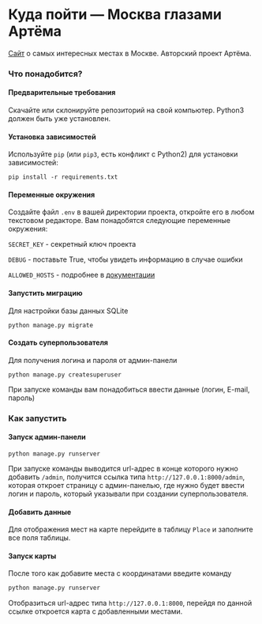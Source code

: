 # Куда пойти — Москва глазами Артёма
[Сайт](https://moscowplaces.pythonanywhere.com/) о самых интересных местах в Москве. Авторский проект Артёма.
### Что понадобится?
#### Предварительные требования
Скачайте или склонируйте репозиторий на свой компьютер.
Python3 должен быть уже установлен.
#### Установка зависимостей
Используйте `pip` (или `pip3`, есть конфликт с Python2) для установки зависимостей:
```
pip install -r requirements.txt
```
#### Переменные окружения
Создайте файл ```.env``` в вашей директории проекта, откройте его в любом текстовом редакторе. Вам понадобятся следующие переменные окружения:

```SECRET_KEY``` - секретный ключ проекта

```DEBUG``` - поставьте True, чтобы увидеть информацию в случае ошибки

```ALLOWED_HOSTS``` - подробнее в [документации](https://docs.djangoproject.com/en/3.1/ref/settings/#allowed-hosts)

#### Запустить миграцию
Для настройки базы данных SQLite
```bush
python manage.py migrate
```
#### Создать суперпользователя
Для получения логина и пароля от админ-панели
```bush
python manage.py createsuperuser
```
При запуске команды вам понадобиться ввести данные (логин, E-mail, пароль)
### Как запустить
#### Запуск админ-панели
```bush
python manage.py runserver
```
При запуске команды выводится url-адрес в конце которого нужно добавить ```/admin```, получится ссылка типа ```http://127.0.0.1:8000/admin```, которая откроет страницу с админ-панелью, где нужно будет ввести логин и пароль, который указывали при создании суперпользователя.
#### Добавить данные
Для отображения мест на карте перейдите в таблицу ```Place``` и заполните все поля таблицы.
#### Запуск карты
После того как добавите места с координатами введите команду
```bash
python manage.py runserver
```
Отобразиться url-адрес типа ```http://127.0.0.1:8000```, перейдя по данной ссылке откроется карта с добавленными местами.
